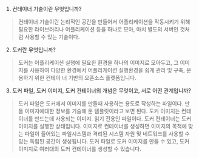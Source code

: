 1. 컨테이너 기술이란 무엇입니까?
> 컨테이너 기술이란 논리적인 공간을 만들어서 어플리케이션을 작동시키기 위해 필요한 라이브러리나 어플리케이션 등을 하나로 모아, 마치 별도의 서버인 것처럼 사용할 수 있는 기술이다.

2. 도커란 무엇입니까?
> 도커는 어플리케이션 실행에 필요한 환경을 하나의 이미지로 모아두고, 그 이미지를 사용하여 다양한 환경에서 어플리케이션 실행환경을 쉽게 관리 및 구축, 운용하기 위한 컨테이 너 기반의 오픈소스 플랫폼입니다.

3. 도커 파일, 도커 이미지, 도커 컨테이너의 개념은 무엇이고, 서로 어떤 관계입니까?
> 도커 파일은 도커에서 이미지를 만들때 사용하는 용도로 작성하는 파일이다. 만들 이미지에대한 정보를 기술해 둔 템플릿이라고 보면 된다.
> 도커 이미지는 컨테이너를 만드는데 사용되는 이미지. 읽기 전용인 파일이다.
> 도커 컨테이너는 도커 이미지를 실행한 상태입니다. 이미지로 컨테이너를 생성하면 이미지의 목적에 맞는 파일이 들어있는 파일시스템과 격리된 시스템 자원 및 네트워크를 사용할 수 있는 독립된 공간이 생성됩니다.
> 도커 파일로 도커 이미지를 만들 수 있고, 도커 이미지로 여러대의 도커 컨테이너를 생성할 수 있습니다.
